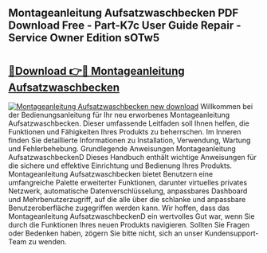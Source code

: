 ## Montageanleitung Aufsatzwaschbecken PDF Download Free - Part-K7c User Guide Repair - Service Owner Edition sOTw5

# <h2><a href="http://df7g383.blite.top/?on=Montageanleitung+Aufsatzwaschbecken">🔗Download 👉🔴 Montageanleitung Aufsatzwaschbecken</a></h2>

[![Montageanleitung Aufsatzwaschbecken new download](https://i.imgur.com/lujVjoI.png)](http://df7g383.blite.top/?on=Montageanleitung+Aufsatzwaschbecken)
Willkommen bei der Bedienungsanleitung für Ihr neu erworbenes Montageanleitung Aufsatzwaschbecken. Dieser umfassende Leitfaden soll Ihnen helfen, die Funktionen und Fähigkeiten Ihres Produkts zu beherrschen. Im Inneren finden Sie detaillierte Informationen zu Installation, Verwendung, Wartung und Fehlerbehebung. Grundlegende Anweisungen Montageanleitung AufsatzwaschbeckenD Dieses Handbuch enthält wichtige Anweisungen für die sichere und effektive Einrichtung und Bedienung Ihres Produkts. Montageanleitung Aufsatzwaschbecken bietet Benutzern eine umfangreiche Palette erweiterter Funktionen, darunter virtuelles privates Netzwerk, automatische Datenverschlüsselung, anpassbares Dashboard und Mehrbenutzerzugriff, auf die alle über die schlanke und anpassbare Benutzeroberfläche zugegriffen werden kann. Wir hoffen, dass das Montageanleitung AufsatzwaschbeckenD ein wertvolles Gut war, wenn Sie durch die Funktionen Ihres neuen Produkts navigieren. Sollten Sie Fragen oder Bedenken haben, zögern Sie bitte nicht, sich an unser Kundensupport-Team zu wenden.
